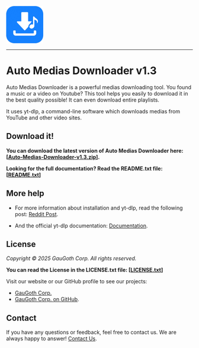 <img src="Auto-Medias-Downloader-v1.3/amd1.3/sources/amd-icon.png" alt="GauGoth Corp. Logo" width="100"/>

-----
# Auto Medias Downloader v1.3
Auto Medias Downloader is a powerful medias downloading tool. You found a music or a video on Youtube? This tool helps you easily to download it in the best quality possible! It can even download entire playlists.

It uses yt-dlp, a command-line software which downloads medias from YouTube and other video sites.

## Download it!

**You can download the latest version of Auto Medias Downloader here: 
[[Auto-Medias-Downloader-v1.3.zip](http://gaugoth.corp.free.fr/others/Auto-Medias-Downloader-v1.3.zip)].**

**Looking for the full documentation? Read the README.txt file:
[[README.txt](Auto-Medias-Downloader-v1.3)]**

## More help
- For more information about installation and yt-dlp, read the following post: [Reddit Post](https://www.reddit.com/r/AutoHotkey/comments/15q6m3j/script_to_download_youtube_videos_and_playlists/).

- And the official yt-dlp documentation: [Documentation](https://github.com/yt-dlp/yt-dlp#installation).


## License
_Copyright © 2025 GauGoth Corp. All rights reserved._

**You can read the License in the LICENSE.txt file:
[[LICENSE.txt](Auto-Medias-Downloader-v1.3/LICENSE.txt)]**

Visit our website or our GitHub profile to see our projects: 
- [GauGoth Corp.](http://gaugoth.corp.free.fr/)
- [GauGoth Corp. on GitHub](https://github.com/GauGoth-Corp).

## Contact
If you have any questions or feedback, feel free to contact us. We are always happy to answer! [Contact Us](http://gaugoth.corp.free.fr/en/credits/contact/?subject=Auto%20Medias%20Downloader%20v1.3%20question/feedback).
